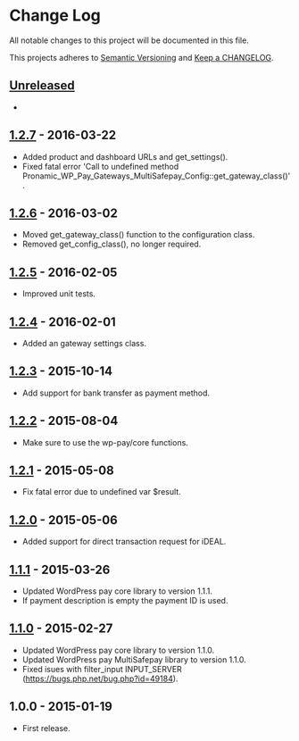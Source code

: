 # Change Log

All notable changes to this project will be documented in this file.

This projects adheres to [Semantic Versioning](http://semver.org/) and [Keep a CHANGELOG](http://keepachangelog.com/).

## [Unreleased][unreleased]
-

## [1.2.7] - 2016-03-22
- Added product and dashboard URLs and get_settings().
- Fixed fatal error 'Call to undefined method Pronamic_WP_Pay_Gateways_MultiSafepay_Config::get_gateway_class()'.

## [1.2.6] - 2016-03-02
- Moved get_gateway_class() function to the configuration class.
- Removed get_config_class(), no longer required.

## [1.2.5] - 2016-02-05
- Improved unit tests.

## [1.2.4] - 2016-02-01
- Added an gateway settings class.

## [1.2.3] - 2015-10-14
- Add support for bank transfer as payment method.

## [1.2.2] - 2015-08-04
- Make sure to use the wp-pay/core functions.

## [1.2.1] - 2015-05-08
- Fix fatal error due to undefined var $result.

## [1.2.0] - 2015-05-06
- Added support for direct transaction request for iDEAL.

## [1.1.1] - 2015-03-26
- Updated WordPress pay core library to version 1.1.1.
- If payment description is empty the payment ID is used.

## [1.1.0] - 2015-02-27
- Updated WordPress pay core library to version 1.1.0.
- Updated WordPress pay MultiSafepay library to version 1.1.0.
- Fixed isues with filter_input INPUT_SERVER (https://bugs.php.net/bug.php?id=49184).

## 1.0.0 - 2015-01-19
- First release.

[unreleased]: https://github.com/wp-pay-gateways/multisafepay-connect/compare/1.2.7...HEAD
[1.2.7]: https://github.com/wp-pay-gateways/multisafepay-connect/compare/1.2.6...1.2.7
[1.2.6]: https://github.com/wp-pay-gateways/multisafepay-connect/compare/1.2.5...1.2.6
[1.2.5]: https://github.com/wp-pay-gateways/multisafepay-connect/compare/1.2.4...1.2.5
[1.2.4]: https://github.com/wp-pay-gateways/multisafepay-connect/compare/1.2.3...1.2.4
[1.2.3]: https://github.com/wp-pay-gateways/multisafepay-connect/compare/1.2.2...1.2.3
[1.2.2]: https://github.com/wp-pay-gateways/multisafepay-connect/compare/1.2.1...1.2.2
[1.2.1]: https://github.com/wp-pay-gateways/multisafepay-connect/compare/1.2.0...1.2.1
[1.2.0]: https://github.com/wp-pay-gateways/multisafepay-connect/compare/1.1.1...1.2.0
[1.1.1]: https://github.com/wp-pay-gateways/multisafepay-connect/compare/1.1.0...1.1.1
[1.1.0]: https://github.com/wp-pay-gateways/multisafepay-connect/compare/1.0.0...1.1.0
